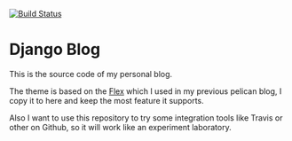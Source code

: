 [![Build Status](https://travis-ci.org/tntC4stl3/django-blog.svg?branch=master)](https://travis-ci.org/tntC4stl3/django-blog)

Django Blog
===========

This is the source code of my personal blog.

The theme is based on the [Flex](https://github.com/alexandrevicenzi/flex) which I used in my previous pelican blog, I copy it to here and keep the most feature it supports.

Also I want to use this repository to try some integration tools like Travis or other on Github, so it will work like an experiment laboratory.
